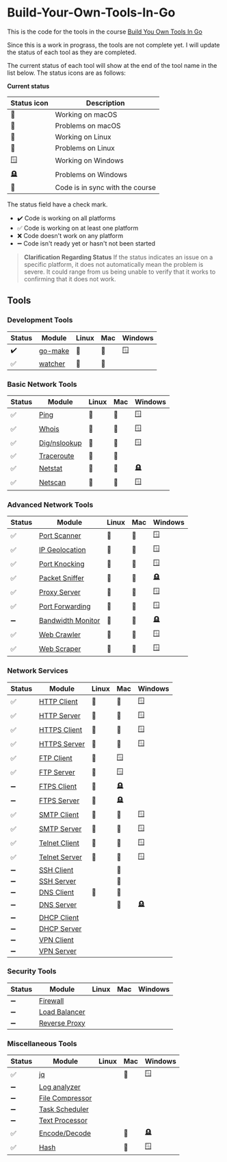 # Build-Your-Own-Tools-In-Go

This is the code for the tools in the course [Build You Own Tools In Go](https://codedeviate.github.io/aicollection/go-build-your-own-tools.html)

Since this is a work in prograss, the tools are not complete yet. I will update the status of each tool as they are completed.

The current status of each tool will show at the end of the tool name in the list below. The status icons are as follows:

**Current status**

| Status icon   | Description                     |
| ------------- | ------------------------------- |
| :green_apple: | Working on macOS                |
| :apple:       | Problems on macOS               |
| :penguin:     | Working on Linux                |
| :chicken:     | Problems on Linux               |
| :window:      | Working on Windows              |
| :headstone:   | Problems on Windows             |
| :link:        | Code is in sync with the course |

The status field have a check mark.
- :heavy_check_mark: Code is working on all platforms
- :white_check_mark: Code is working on at least one platform
- :x: Code doesn't work on any platform
- :heavy_minus_sign: Code isn't ready yet or hasn't not been started

> **Clarification Regarding Status**
> If the status indicates an issue on a specific platform, it does not automatically mean the problem is severe. It could range from us being unable to verify that it works to confirming that it does not work.


## Tools

### Development Tools

| Status             | Module               | Linux     | Mac           | Windows  |
|--------------------|----------------------|-----------|---------------|----------|
| :heavy_check_mark: | [go-make](./go-make) | :penguin: | :green_apple: | :window: |
| :white_check_mark: | [watcher](./watcher) | :penguin: | :green_apple: |          |

### Basic Network Tools

| Status             | Module                      | Linux     | Mac           | Windows     |
|--------------------|-----------------------------|-----------|---------------|-------------|
| :white_check_mark: | [Ping](./ping)              | :penguin: | :green_apple: | :window:    |
| :white_check_mark: | [Whois](./whois)            | :penguin: | :green_apple: | :window:    |
| :white_check_mark: | [Dig/nslookup](./dnslookup) | :penguin: | :green_apple: | :window:    |
| :white_check_mark: | [Traceroute](./traceroute)  | :chicken: | :apple:       |             |
| :white_check_mark: | [Netstat](./netstat)        | :penguin: | :green_apple: | :headstone: |
| :white_check_mark: | [Netscan](./netscan)        | :penguin: | :green_apple: | :window:    |

### Advanced Network Tools

| Status             | Module                                  | Linux     | Mac           | Windows     |
|--------------------|-----------------------------------------|-----------|---------------|-------------|
| :white_check_mark: | [Port Scanner](./portscanner)           | :penguin: | :green_apple: | :window:    |
| :white_check_mark: | [IP Geolocation](./ipgeolocation)       | :penguin: | :green_apple: | :window:    |
| :white_check_mark: | [Port Knocking](./portknocking)         | :penguin: | :green_apple: | :window:    |
| :white_check_mark: | [Packet Sniffer](./packetsniffer)       | :penguin: | :green_apple: | :headstone: |
| :white_check_mark: | [Proxy Server](./proxyserver)           | :penguin: | :green_apple: | :window:    |
| :white_check_mark: | [Port Forwarding](./portforwarding)     | :penguin: | :green_apple: | :window:    |
| :heavy_minus_sign: | [Bandwidth Monitor](./bandwidthmonitor) | :chicken: | :apple:       | :headstone: |
| :white_check_mark: | [Web Crawler](./webcrawler)             | :penguin: | :green_apple: | :window:    |
| :white_check_mark: | [Web Scraper](./webscraper)             | :penguin: | :green_apple: | :window:    |

### Network Services

| Status             | Module                          | Linux         | Mac           | Windows     |
|--------------------|---------------------------------|---------------|---------------|-------------|
| :white_check_mark: | [HTTP Client](./httpclient)     | :penguin:     | :green_apple: | :window:    |
| :white_check_mark: | [HTTP Server](./httpserver)     | :penguin:     | :green_apple: | :window:    |
| :white_check_mark: | [HTTPS Client](./httpsclient)   | :penguin:     | :green_apple: | :window:    |
| :white_check_mark: | [HTTPS Server](./httpsserver)   | :penguin:     | :green_apple: | :window:    |
| :white_check_mark: | [FTP Client](./ftpclient)       | :green_apple: | :window:      |
| :white_check_mark: | [FTP Server](./ftpserver)       | :green_apple: | :window:      |
| :heavy_minus_sign: | [FTPS Client](./ftpsclient)     | :apple:       | :headstone:   |
| :heavy_minus_sign: | [FTPS Server](./ftpsserver)     | :apple:       | :headstone:   |
| :white_check_mark: | [SMTP Client](./smtpclient)     | :penguin:     | :green_apple: | :window:    |
| :white_check_mark: | [SMTP Server](./smtpserver)     | :penguin:     | :green_apple: | :window:    |
| :white_check_mark: | [Telnet Client](./telnetclient) | :penguin:     | :green_apple: | :window:    |
| :white_check_mark: | [Telnet Server](./telnetserver) | :penguin:     | :green_apple: | :window:    |
| :heavy_minus_sign: | [SSH Client](./sshclient)       |               | :apple:       |             |
| :heavy_minus_sign: | [SSH Server](./sshserver)       |               | :apple:       |             |
| :heavy_minus_sign: | [DNS Client](./dnsclient)       | :penguin:     | :apple:       |             |
| :heavy_minus_sign: | [DNS Server](./dnsserver)       |               | :apple:       | :headstone: |
| :heavy_minus_sign: | [DHCP Client](./dhcpclient)     |               |               |             |
| :heavy_minus_sign: | [DHCP Server](./dhcpserver)     |               |               |             |
| :heavy_minus_sign: | [VPN Client](./vpnclient)       |               |               |             |
| :heavy_minus_sign: | [VPN Server](./vpnserver)       |               |               |             |

### Security Tools

| Status             | Module                          | Linux  | Mac  | Windows  |
|--------------------|---------------------------------|--------|------|----------|
| :heavy_minus_sign: | [Firewall](./firewall)          |        |      |          |
| :heavy_minus_sign: | [Load Balancer](./loadbalancer) |        |      |          |
| :heavy_minus_sign: | [Reverse Proxy](./reverseproxy) |        |      |          |

### Miscellaneous Tools

| Status             | Module                              | Linux  | Mac           | Windows     |
|--------------------|-------------------------------------|--------|---------------|-------------|
| :white_check_mark: | [jq](./jq)                          |        | :green_apple: | :window:    |
| :heavy_minus_sign: | [Log analyzer](./loganalyzer)       |        |               |             |
| :heavy_minus_sign: | [File Compressor](./filecompressor) |        |               |             |
| :heavy_minus_sign: | [Task Scheduler](./taskscheduler)   |        |               |             |
| :heavy_minus_sign: | [Text Processor](./textprocessor)   |        |               |             |
| :white_check_mark: | [Encode/Decode](./encodedecode)     |        | :green_apple: | :headstone: |
| :white_check_mark: | [Hash](./hash)                      |        | :green_apple: | :window:    |
